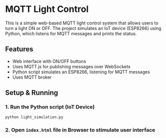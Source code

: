 # MQTT Light Control

This is a simple web-based MQTT light control system that allows users to turn a light ON or OFF. The project simulates an IoT device (ESP8266) using Python, which listens for MQTT messages and prints the status.

## Features
- Web interface with ON/OFF buttons
- Uses MQTT.js for publishing messages over WebSockets
- Python script simulates an ESP8266, listening for MQTT messages
- Uses  MQTT broker

## Setup & Running
### 1. Run the Python script (IoT Device)
```sh
python light_simulation.py
```
### 2. Open `index.html` file in Browser to stimulate user interface
